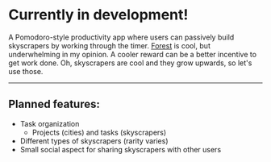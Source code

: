 # Currently in development!

A Pomodoro-style productivity app where users can passively build skyscrapers by working through the timer. [Forest](https://www.forestapp.cc/) is cool, but underwhelming in my opinion. A cooler reward can be a better incentive to get work done. Oh, skyscrapers are cool and they grow upwards, so let's use those.

---

## Planned features:
- Task organization
    - Projects (cities) and tasks (skyscrapers)
- Different types of skyscrapers (rarity varies)
- Small social aspect for sharing skyscrapers with other users
